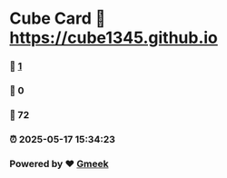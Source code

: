# Cube Card :link: https://cube1345.github.io 
### :page_facing_up: [1](https://cube1345.github.io/tag.html) 
### :speech_balloon: 0 
### :hibiscus: 72 
### :alarm_clock: 2025-05-17 15:34:23 
### Powered by :heart: [Gmeek](https://github.com/Meekdai/Gmeek)
